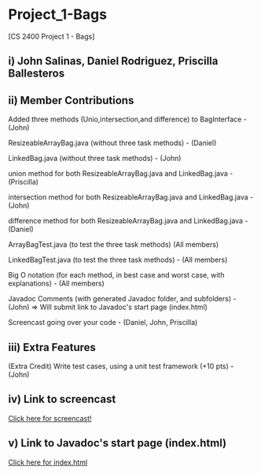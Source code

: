 # Project_1-Bags
[CS 2400 Project 1 - Bags]

## i) John Salinas, Daniel Rodriguez, Priscilla Ballesteros


## ii) Member Contributions

Added three methods (Unio,intersection,and difference) to BagInterface - (John)

ResizeableArrayBag.java (without three task methods) - (Daniel)

LinkedBag.java (without three task methods) - (John)

union method for both ResizeableArrayBag.java and LinkedBag.java - (Priscilla)

intersection method for both ResizeableArrayBag.java and LinkedBag.java - (John)

difference method for both ResizeableArrayBag.java and LinkedBag.java - (Daniel)

ArrayBagTest.java (to test the three task methods) (All members)

LinkedBagTest.java (to test the three task methods) - (All members)

Big O notation (for each method, in best case and worst case, with explanations) - (All members)

Javadoc Comments (with generated Javadoc folder, and subfolders) - (John)
    => Will submit link to Javadoc's start page (index.html)

Screencast going over your code - (Daniel, John, Priscilla)

## iii) Extra Features

(Extra Credit) Write test cases, using a unit test framework (+10 pts) - (John)

## iv) Link to screencast

[Click here for screencast!](https://www.youtube.com/watch?v=rkhow1BeLwQ)

## v) Link to Javadoc's start page (index.html)

[Click here for index.html](/javaDoc/index.html)
